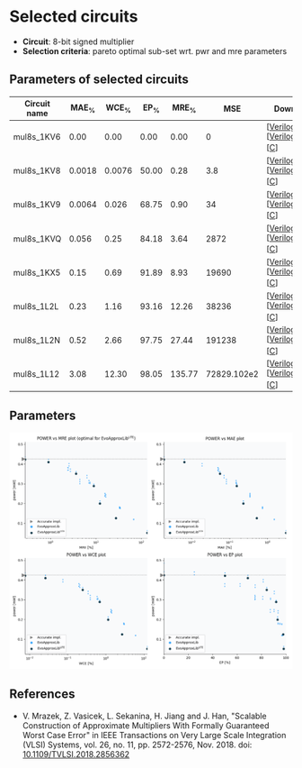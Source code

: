 
Selected circuits
===================
 - **Circuit**: 8-bit signed multiplier
 - **Selection criteria**: pareto optimal sub-set wrt. pwr and mre parameters

Parameters of selected circuits
----------------------------

| Circuit name | MAE<sub>%</sub> | WCE<sub>%</sub> | EP<sub>%</sub> | MRE<sub>%</sub> | MSE | Download |
| --- |  --- | --- | --- | --- | --- | --- | 
| mul8s_1KV6 | 0.00 | 0.00 | 0.00 | 0.00 | 0 |  [[Verilog](mul8s_1KV6.v)] [[Verilog<sub>PDK45</sub>](mul8s_1KV6_pdk45.v)] [[C](mul8s_1KV6.c)] |
| mul8s_1KV8 | 0.0018 | 0.0076 | 50.00 | 0.28 | 3.8 |  [[Verilog](mul8s_1KV8.v)] [[Verilog<sub>PDK45</sub>](mul8s_1KV8_pdk45.v)] [[C](mul8s_1KV8.c)] |
| mul8s_1KV9 | 0.0064 | 0.026 | 68.75 | 0.90 | 34 |  [[Verilog](mul8s_1KV9.v)] [[Verilog<sub>PDK45</sub>](mul8s_1KV9_pdk45.v)] [[C](mul8s_1KV9.c)] |
| mul8s_1KVQ | 0.056 | 0.25 | 84.18 | 3.64 | 2872 |  [[Verilog](mul8s_1KVQ.v)] [[Verilog<sub>PDK45</sub>](mul8s_1KVQ_pdk45.v)] [[C](mul8s_1KVQ.c)] |
| mul8s_1KX5 | 0.15 | 0.69 | 91.89 | 8.93 | 19690 |  [[Verilog](mul8s_1KX5.v)] [[Verilog<sub>PDK45</sub>](mul8s_1KX5_pdk45.v)] [[C](mul8s_1KX5.c)] |
| mul8s_1L2L | 0.23 | 1.16 | 93.16 | 12.26 | 38236 |  [[Verilog](mul8s_1L2L.v)] [[Verilog<sub>PDK45</sub>](mul8s_1L2L_pdk45.v)] [[C](mul8s_1L2L.c)] |
| mul8s_1L2N | 0.52 | 2.66 | 97.75 | 27.44 | 191238 |  [[Verilog](mul8s_1L2N.v)] [[Verilog<sub>PDK45</sub>](mul8s_1L2N_pdk45.v)] [[C](mul8s_1L2N.c)] |
| mul8s_1L12 | 3.08 | 12.30 | 98.05 | 135.77 | 72829.102e2 |  [[Verilog](mul8s_1L12.v)] [[Verilog<sub>PDK45</sub>](mul8s_1L12_pdk45.v)] [[C](mul8s_1L12.c)] |
    
Parameters
--------------
![Parameters figure](fig.png)

References
--------------
   - V. Mrazek, Z. Vasicek, L. Sekanina, H. Jiang and J. Han, "Scalable Construction of Approximate Multipliers With Formally Guaranteed Worst Case Error" in IEEE Transactions on Very Large Scale Integration (VLSI) Systems, vol. 26, no. 11, pp. 2572-2576, Nov. 2018. doi: [10.1109/TVLSI.2018.2856362](https://dx.doi.org/10.1109/TVLSI.2018.2856362)

             